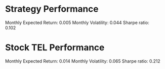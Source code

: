 # Strategy Performance
Monthly Expected Return: 0.005
Monthly Volatility: 0.044
Sharpe ratio: 0.102
# Stock TEL Performance
Monthly Expected Return: 0.014
Monthly Volatility: 0.065
Sharpe ratio: 0.212
